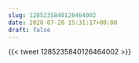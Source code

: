 ```yaml
---
slug: 1285235840126464002
date: 2020-07-20 15:31:17+00:00
draft: false
---
```


{{< tweet 1285235840126464002 >}}
